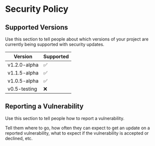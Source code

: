 # Security Policy

## Supported Versions

Use this section to tell people about which versions of your project are
currently being supported with security updates.

| Version | Supported          |
| ------- | ------------------ |
| v1.2.0-alpha   | :white_check_mark: |
| v1.1.5-alpha   | :white_check_mark: |
| v1.0.5-alpha   | :white_check_mark: |
| v0.5-testing   | :x:                |

## Reporting a Vulnerability

Use this section to tell people how to report a vulnerability.

Tell them where to go, how often they can expect to get an update on a
reported vulnerability, what to expect if the vulnerability is accepted or
declined, etc.
